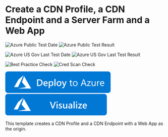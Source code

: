 # Create a CDN Profile, a CDN Endpoint and a Server Farm and a Web App

![Azure Public Test Date](https://azurequickstartsservice.blob.core.windows.net/badges/201-cdn-with-web-app/PublicLastTestDate.svg)
![Azure Public Test Result](https://azurequickstartsservice.blob.core.windows.net/badges/201-cdn-with-web-app/PublicDeployment.svg)

![Azure US Gov Last Test Date](https://azurequickstartsservice.blob.core.windows.net/badges/201-cdn-with-web-app/FairfaxLastTestDate.svg)
![Azure US Gov Last Test Result](https://azurequickstartsservice.blob.core.windows.net/badges/201-cdn-with-web-app/FairfaxDeployment.svg)

![Best Practice Check](https://azurequickstartsservice.blob.core.windows.net/badges/201-cdn-with-web-app/BestPracticeResult.svg)
![Cred Scan Check](https://azurequickstartsservice.blob.core.windows.net/badges/201-cdn-with-web-app/CredScanResult.svg)

[![Deploy To Azure](https://raw.githubusercontent.com/Azure/azure-quickstart-templates/master/1-CONTRIBUTION-GUIDE/images/deploytoazure.svg?sanitize=true)](https://portal.azure.com/#create/Microsoft.Template/uri/https%3A%2F%2Fraw.githubusercontent.com%2FAzure%2Fazure-quickstart-templates%2Fmaster%2F201-cdn-with-web-app%2Fazuredeploy.json)  [![Visualize](https://raw.githubusercontent.com/Azure/azure-quickstart-templates/master/1-CONTRIBUTION-GUIDE/images/visualizebutton.svg?sanitize=true)](http://armviz.io/#/?load=https%3A%2F%2Fraw.githubusercontent.com%2FAzure%2Fazure-quickstart-templates%2Fmaster%2F201-cdn-with-web-app%2Fazuredeploy.json)

This template creates a CDN Profile and a CDN Endpoint with a Web App as the origin.


